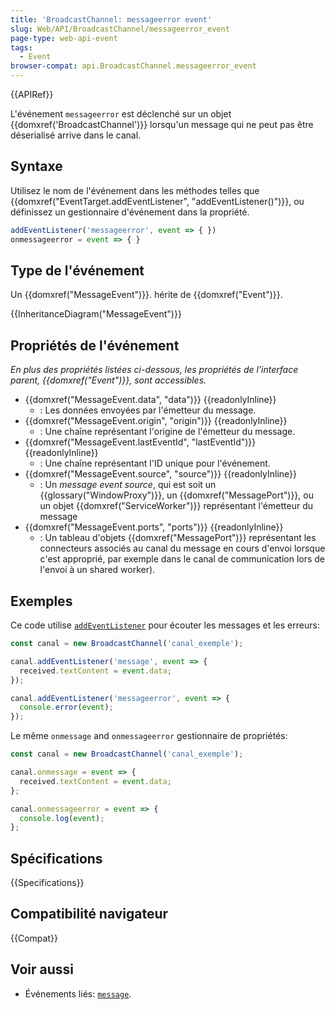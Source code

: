 ```yaml
---
title: 'BroadcastChannel: messageerror event'
slug: Web/API/BroadcastChannel/messageerror_event
page-type: web-api-event
tags:
  - Event
browser-compat: api.BroadcastChannel.messageerror_event
---
```

{{APIRef}}

L'événement `messageerror` est déclenché sur un objet {{domxref('BroadcastChannel')}} lorsqu'un message qui ne peut pas être déserialisé arrive dans le canal.

## Syntaxe

Utilisez le nom de l'événement dans les méthodes telles que {{domxref("EventTarget.addEventListener", "addEventListener()")}}, ou définissez un gestionnaire d'événement dans la propriété.

```js
addEventListener('messageerror', event => { })
onmessageerror = event => { }
```

## Type de l'événement

Un {{domxref("MessageEvent")}}. hérite de {{domxref("Event")}}.

{{InheritanceDiagram("MessageEvent")}}

## Propriétés de l'événement

_En plus des propriétés listées ci-dessous, les propriétés de l'interface parent, {{domxref("Event")}}, sont accessibles._

- {{domxref("MessageEvent.data", "data")}} {{readonlyInline}}
  - : Les données envoyées par l'émetteur du message.
- {{domxref("MessageEvent.origin", "origin")}} {{readonlyInline}}
  - : Une chaîne représentant l'origine de l'émetteur du message.
- {{domxref("MessageEvent.lastEventId", "lastEventId")}} {{readonlyInline}}
  - : Une chaîne représentant l'ID unique pour l'événement.
- {{domxref("MessageEvent.source", "source")}} {{readonlyInline}}
  - : Un _message event source_, qui est soit un {{glossary("WindowProxy")}}, un {{domxref("MessagePort")}}, ou un objet {{domxref("ServiceWorker")}} représentant l'émetteur du message
- {{domxref("MessageEvent.ports", "ports")}} {{readonlyInline}}
  - : Un tableau d'objets {{domxref("MessagePort")}} représentant les connecteurs associés au canal du message en cours d'envoi lorsque c'est approprié, par exemple dans le canal de communication lors de l'envoi à un shared worker).

## Exemples

Ce code utilise [`addEventListener`](/fr/docs/Web/API/EventTarget/addEventListener) pour écouter les messages et les erreurs:

```js
const canal = new BroadcastChannel('canal_exemple');

canal.addEventListener('message', event => {
  received.textContent = event.data;
});

canal.addEventListener('messageerror', event => {
  console.error(event);
});
```

Le même `onmessage` and `onmessageerror` gestionnaire de propriétés:

```js
const canal = new BroadcastChannel('canal_exemple');

canal.onmessage = event => {
  received.textContent = event.data;
};

canal.onmessageerror = event => {
  console.log(event);
};
```

## Spécifications

{{Specifications}}

## Compatibilité navigateur

{{Compat}}

## Voir aussi

- Événements liés: [`message`](/fr/docs/Web/API/BroadcastChannel/message_event).
